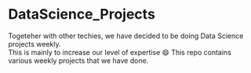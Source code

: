 # DataScience_Projects
Togeteher with other techies, we have decided to be doing Data Science projects weekly.  
This is mainly to increase our level of expertise :smile:
This repo contains various weekly projects that we have done.
